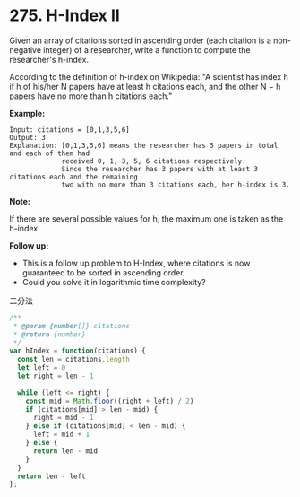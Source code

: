 # 275. H-Index II

Given an array of citations sorted in ascending order (each citation is a non-negative integer) of a researcher, write a function to compute the researcher's h-index.

According to the definition of h-index on Wikipedia: "A scientist has index h if h of his/her N papers have at least h citations each, and the other N − h papers have no more than h citations each."

**Example:**
```
Input: citations = [0,1,3,5,6]
Output: 3 
Explanation: [0,1,3,5,6] means the researcher has 5 papers in total and each of them had 
             received 0, 1, 3, 5, 6 citations respectively. 
             Since the researcher has 3 papers with at least 3 citations each and the remaining 
             two with no more than 3 citations each, her h-index is 3.
```
**Note:**

If there are several possible values for h, the maximum one is taken as the h-index.

**Follow up:**

- This is a follow up problem to H-Index, where citations is now guaranteed to be sorted in ascending order.
- Could you solve it in logarithmic time complexity?

二分法

```javascript
/**
 * @param {number[]} citations
 * @return {number}
 */
var hIndex = function(citations) {
  const len = citations.length
  let left = 0
  let right = len - 1
  
  while (left <= right) {
    const mid = Math.floor((right + left) / 2)
    if (citations[mid] > len - mid) {
      right = mid - 1
    } else if (citations[mid] < len - mid) {
      left = mid + 1
    } else {
      return len - mid
    }
  }
  return len - left
};
```
